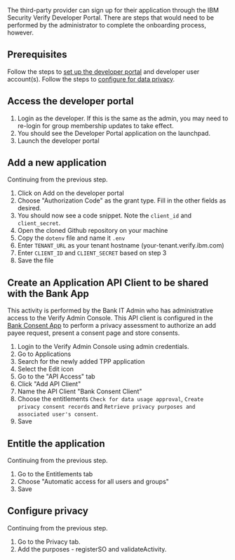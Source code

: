 The third-party provider can sign up for their application through the IBM Security Verify Developer Portal. There are steps that would need to be performed by the administrator to complete the onboarding process, however.

## Prerequisites

Follow the steps to [set up the developer portal](setup_devportal.md) and developer user account(s).
Follow the steps to [configure for data privacy](setup_dpcm.md).

## Access the developer portal

1. Login as the developer. If this is the same as the admin, you may need to re-login for group membership updates to take effect.
2. You should see the Developer Portal application on the launchpad.
3. Launch the developer portal

## Add a new application

Continuing from the previous step.

1. Click on Add on the developer portal
2. Choose "Authorization Code" as the grant type. Fill in the other fields as desired.
3. You should now see a code snippet. Note the `client_id` and `client_secret`.
4. Open the cloned Github repository on your machine
5. Copy the `dotenv` file and name it `.env`
6. Enter `TENANT_URL` as your tenant hostname (your-tenant.verify.ibm.com)
7. Enter `CLIENT_ID` and `CLIENT_SECRET` based on step 3
8. Save the file

## Create an Application API Client to be shared with the Bank App

This activity is performed by the Bank IT Admin who has administrative access to the Verify Admin Console. This API client is configured in the [Bank Consent App](https://github.com/vivshankar/dunebank-consent) to perform a privacy assessment to authorize an add payee request, present a consent page and store consents.

1. Login to the Verify Admin Console using admin credentials.
2. Go to Applications
3. Search for the newly added TPP application
4. Select the Edit icon
5. Go to the "API Access" tab
6. Click "Add API Client"
7. Name the API Client "Bank Consent Client"
8. Choose the entitlements `Check for data usage approval`, `Create privacy consent records` and `Retrieve privacy purposes and associated user's consent`.
9. Save

## Entitle the application

Continuing from the previous step.

1. Go to the Entitlements tab
2. Choose "Automatic access for all users and groups"
3. Save

## Configure privacy

Continuing from the previous step.

1. Go to the Privacy tab.
2. Add the purposes - registerSO and validateActivity.